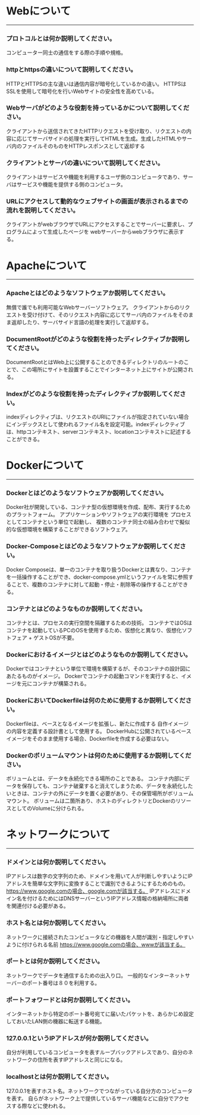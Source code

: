 # Webについて
---
### プロトコルとは何か説明してください。
コンピューター同士の通信をする際の手順や規格。


### httpとhttpsの違いについて説明してください。
HTTPとHTTPSの主な違いは通信内容が暗号化しているかの違い。
HTTPSはSSLを使用して暗号化を行いWebサイトの安全性を高めている。


### Webサーバがどのような役割を持っているかについて説明してください。
クライアントから送信されてきたHTTPリクエストを受け取り、リクエストの内容に応じてサーバサイドの処理を実行してHTMLを生成。生成したHTMLやサーバ内のファイルそのものをHTTPレスポンスとして返却する



### クライアントとサーバの違いについて説明してください。
クライアントはサービスや機能を利用するユーザ側のコンピュータであり、サーバはサービスや機能を提供する側のコンピュータ。



### URLにアクセスして動的なウェブサイトの画面が表示されるまでの流れを説明してください。
クライアントがwebブラウザでURLにアクセスすることでサーバーに要求し、プログラムによって生成したページを
webサーバーからwebブラウザに表示する。



# Apacheについて
---
### Apacheとはどのようなソフトウェアか説明してください。
無償で誰でも利用可能なWebサーバーソフトウェア。
クライアントからのリクエストを受け付けて、そのリクエスト内容に応じてサーバ内のファイルをそのまま返却したり、サーバサイド言語の処理を実行して返却する。


### DocumentRootがどのような役割を持ったディレクティブか説明してください。
DocumentRootとはWeb上に公開することのできるディレクトリのルートのことで、この場所にサイトを設置することでインターネット上にサイトが公開される。



### Indexがどのような役割を持ったディレクティブか説明してください。
indexディレクティブは、リクエストのURIにファイルが指定されていない場合にインデックスとして使われるファイル名を設定可能。indexディレクティブは、httpコンテキスト、serverコンテキスト、locationコンテキストに記述することができる。




# Dockerについて
---
### Dockerとはどのようなソフトウェアか説明してください。
Docker社が開発している、コンテナ型の仮想環境を作成、配布、実行するためのプラットフォーム。
アプリケーションやソフトウェアの実行環境を プロセス としてコンテナという単位で起動し、
複数のコンテナ同士の組み合わせで擬似的な仮想環境を構築することができるソフトウェア。



### Docker-Composeとはどのようなソフトウェアか説明してください。
Docker Composeは、単一のコンテナを取り扱うDockerとは異なり、コンテナを一括操作することができ、docker-compose.ymlというファイルを常に参照することで、複数のコンテナに対して起動・停止・削除等の操作することができる。


### コンテナとはどのようなものか説明してください。
コンテナとは、プロセスの実行空間を隔離するための技術。
コンテナではOSはコンテナを起動しているPCのOSを使用するため、仮想化と異なり、仮想化ソフトフェア + ゲストOSが不要。



### Dockerにおけるイメージとはどのようなものか説明してください。
Dockerではコンテナという単位で環境を構築するが、そのコンテナの設計図にあたるものがイメージ。
Dockerでコンテナの起動コマンドを実行すると、イメージを元にコンテナが構築される。


### DockerにおいてDockerfileは何のために使用するか説明してください。
Dockerfileは、ベースとなるイメージを拡張し、新たに作成する 自作イメージ の内容を定義する設計書として使用する。
DockerHubに公開されているベースイメージをそのまま使用する場合、Dockerfileを作成する必要はない。


### Dockerのボリュームマウントは何のために使用するか説明してください。
ボリュームとは、データを永続化できる場所のことである。
コンテナ内部にデータを保存しても、コンテナ破棄すると消えてしまうため、データを永続化したいときは、コンテナの外にデータを置く必要があり、その保管場所がボリュームマウント。
ボリュームは二箇所あり、ホストのディレクトリとDockerのリソースとしてのVolumeに分けられる。


# ネットワークについて
---
### ドメインとは何か説明してください。
IPアドレスは数字の文字列のため、ドメインを用いて人が判断しやすいようにIPアドレスを簡単な文字列に変換することで識別できるようにするためのもの。
https://www.google.comの場合、google.comが該当する。
IPアドレスにドメイン名を付けるためにはDNSサーバーというIPアドレス情報の格納場所に両者を関連付ける必要がある。

### ホスト名とは何か説明してください。
ネットワークに接続されたコンピュータなどの機器を人間が識別・指定しやすいように付けられる名前
https://www.google.comの場合、wwwが該当する。

### ポートとは何か説明してください。
ネットワークでデータを通信するための出入り口。
一般的なインターネットサーバーのポート番号は８０を利用する。

### ポートフォワードとは何か説明してください。
インターネットから特定のポート番号宛てに届いたパケットを、あらかじめ設定しておいたLAN側の機器に転送する機能。


### 127.0.0.1というIPアドレスが何か説明してください。
自分が利用しているコンピュータを表すループバックアドレスであり、自分のネットワークの住所を表すIPアドレスと同じになる。

### localhostとは何か説明してください。
127.0.0.1を表すホスト名。ネットワークでつながっている自分方のコンピュータを表す。
自らがネットワーク上で提供しているサーバ機能などに自分でアクセスする際などに使われる。




